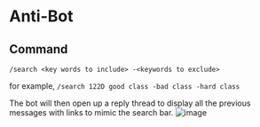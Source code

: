 # Anti-Bot
## Command
`/search <key words to include> -<keywords to exclude>`

for example, `/search 122D good class -bad class -hard class`

The bot will then open up a reply thread to display all the previous messages with links to mimic the search bar. 
![image](https://user-images.githubusercontent.com/44384988/163099035-1e3acaf5-feef-4213-843b-f5cc31f4e05b.png)

